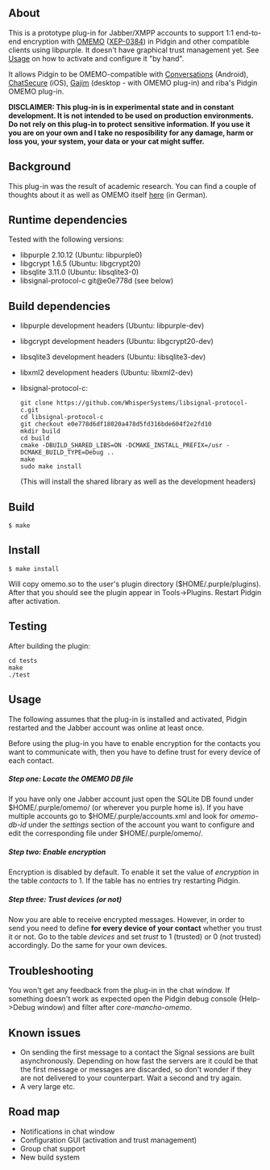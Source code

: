 ## About

This is a prototype plug-in for Jabber/XMPP accounts to support 1:1 end-to-end encryption with [OMEMO](https://conversations.im/omemo/) ([XEP-0384](https://xmpp.org/extensions/xep-0384.html)) in Pidgin and other compatible clients using libpurple.
It doesn't have graphical trust management yet. See [Usage](#usage) on how to activate and configure it "by hand".

It allows Pidgin to be OMEMO-compatible with [Conversations](https://conversations.im/) (Android), [ChatSecure](https://chatsecure.org/) (iOS), [Gajim](https://gajim.org/) (desktop - with OMEMO plug-in) and riba's Pidgin OMEMO plug-in.

**DISCLAIMER: This plug-in is in experimental state and in constant development. It is not intended to be used on production environments. Do not rely on this plug-in to protect sensitive information. If you use it you are on your own and I take no resposibility for any damage, harm or loss you, your system, your data or your cat might suffer.**

## Background

This plug-in was the result of academic research. You can find a couple of thoughts about it as well as OMEMO itself [here](https://manchito.github.io/libpurple-omemo-plugin/OMEMO.pdf) (in German).

## Runtime dependencies

Tested with the following versions:

- libpurple 2.10.12 (Ubuntu: libpurple0)
- libgcrypt 1.6.5 (Ubuntu: libgcrypt20)
- libsqlite 3.11.0 (Ubuntu: libsqlite3-0)
- libsignal-protocol-c git@e0e778d (see below)


## Build dependencies

- libpurple development headers (Ubuntu: libpurple-dev)
- libgcrypt development headers (Ubuntu: libgcrypt20-dev)
- libsqlite3 development headers (Ubuntu: libsqlite3-dev)
- libxml2 development headers (Ubuntu: libxml2-dev)
- libsignal-protocol-c:

    ```
    git clone https://github.com/WhisperSystems/libsignal-protocol-c.git
    cd libsignal-protocol-c
    git checkout e0e778d6df18020a478d5fd316bde604f2e2fd10
    mkdir build
    cd build
    cmake -DBUILD_SHARED_LIBS=ON -DCMAKE_INSTALL_PREFIX=/usr -DCMAKE_BUILD_TYPE=Debug ..
    make
    sudo make install
    ```

    (This will install the shared library as well as the development headers)

## Build

    $ make

## Install

	$ make install

Will copy omemo.so to the user's plugin directory ($HOME/.purple/plugins). After
that you should see the plugin appear in Tools->Plugins. Restart Pidgin after activation.

## Testing

After building the plugin:

```
cd tests
make
./test
```

## Usage

The following assumes that the plug-in is installed and activated, Pidgin restarted and the Jabber account was online at least once.

Before using the plug-in you have to enable encryption for the contacts you want to communicate with, then you have to define trust for every device of each contact.

##### Step one: Locate the OMEMO DB file
If you have only one Jabber account just open the SQLite DB found under $HOME/.purple/omemo/ (or wherever you purple home is). If you have multiple accounts go to $HOME/.purple/accounts.xml and look for *omemo-db-id* under the *settings* section of the account you want to configure and edit the corresponding file under $HOME/.purple/omemo/.

##### Step two: Enable encryption
Encryption is disabled by default. To enable it set the value of *encryption* in the table *contacts* to 1. If the table has no entries try restarting Pidgin.

##### Step three: Trust devices (or not)
Now you are able to receive encrypted messages. However, in order to send you need to define **for every device of your contact** whether you trust it or not. Go to the table *devices* and set *trust* to 1 (trusted) or 0 (not trusted) accordingly. Do the same for your own devices.

## Troubleshooting
You won't get any feedback from the plug-in in the chat window. If something doesn't work as expected open the Pidgin debug console (Help->Debug window) and filter after *core-mancho-omemo*.

## Known issues
- On sending the first message to a contact the Signal sessions are built asynchronously. Depending on how fast the servers are it could be that the first message or messages are discarded, so don't wonder if they are not delivered to your counterpart. Wait a second and try again.
- A very large etc.

## Road map
- Notifications in chat window
- Configuration GUI (activation and trust management)
- Group chat support
- New build system
